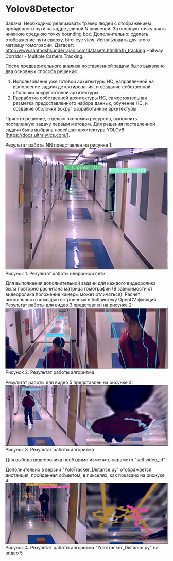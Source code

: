 # Yolov8Detector

Задача: Необходимо реализовать трэкер людей с отображением пройденного пути на кадре длиной N пикселей. За опорную точку взять нижнюю среднюю точку bounding box. 
Дополнительно: сделать отображение пути сверху, bird-eye view. Использовать для этого матрицу гомографии.
Датасет: http://www.santhoshsunderrajan.com/datasets.html#hfh_tracking Hallway Corridor - Multiple Camera Tracking..

После предварительного анализа поставленной задачи было выявлено два основных способа решения:
1. Использование уже готовой архитектуры НС, направленной на выполнение задачи детектирования, и создание собственной оболочки вокруг готовой архитектуры
2. Разработка собственной архитектуры НС, самостоятельная разметка предоставленного набора данных, обучение НС, и создание оболочки вокруг разработанной архитектуры

Принято решение, с целью экономии ресурсов, выполнить посталенную задачу первым методом. Для решения поставленной задачи была выбрана новейшая архитектура YOLOv8 [https://docs.ultralytics.com/].

Результат работы NN представлен на рисунке 1:
![alt text](Result.png)
Рисунок 1. Результат работы нейронной сети

Для выполнения дополнительной задачи для каждого видеоролика была повторно расчитана матрица гомографии (В зависимости от видеоролика положение камеры может отличаться). Расчет выполнялся с помощью встроенных в библиотеку OpenCV функций.
Результат работы для видео 3 представлен на рисунке 2:
![alt text](Result2.png)
Рисунок 2. Результат работы алгоритма

Результат работы для видео 5 представлен на рисунке 3:
![alt text](Result3.png)
Рисунок 3. Результат работы алгоритма

Для выбора видеоролика необхдимо изменить параметр "self.video_id"

Дополнительно в версии "YoloTracker_Distance.py" отображается дистанция, пройденная объектом, в пикселях, как показано на риснуке 4:
![alt text](Result4.png)
Рисунок 4. Результат работы алгоритма "YoloTracker_Distance.py" на видео 5


